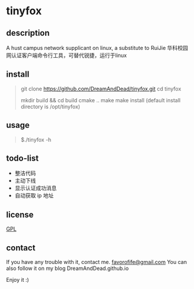 # tinyfox

## description
A hust campus network supplicant on linux, a substitute to RuiJie
华科校园网认证客户端命令行工具，可替代锐捷，运行于linux

## install
> 
> git clone https://github.com/DreamAndDead/tinyfox.git
> cd tinyfox
> 
> mkdir build && cd build
> cmake ..
> make
> make install (default install directory is /opt/tinyfox)
>

## usage
> $./tinyfox -h

## todo-list
- 整洁代码
- 主动下线
- 显示认证成功消息
- 自动获取 ip 地址

## license 
[GPL](http://www.gnu.org/licenses/gpl.txt)

## contact
If you have any trouble with it, contact me. 
favorofife@gmail.com 
You can also follow it on my blog
DreamAndDead.github.io

Enjoy it :)



